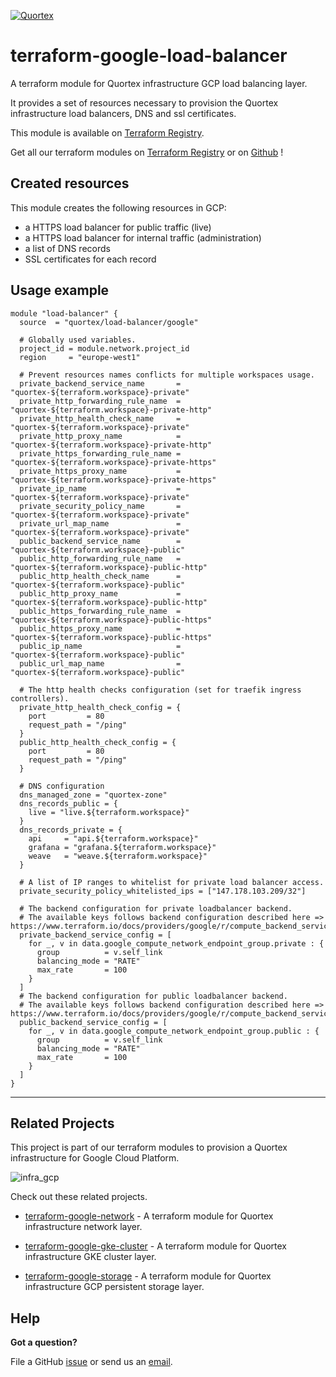 [![Quortex][logo]](https://quortex.io)
# terraform-google-load-balancer
A terraform module for Quortex infrastructure GCP load balancing layer.

It provides a set of resources necessary to provision the Quortex infrastructure load balancers, DNS and ssl certificates.

This module is available on [Terraform Registry][registry_tf_google_load_balancer].

Get all our terraform modules on [Terraform Registry][registry_tf_modules] or on [Github][github_tf_modules] !

## Created resources

This module creates the following resources in GCP:

- a HTTPS load balancer for public traffic (live)
- a HTTPS load balancer for internal traffic (administration)
- a list of DNS records
- SSL certificates for each record


## Usage example

```hcl
module "load-balancer" {
  source  = "quortex/load-balancer/google"

  # Globally used variables.
  project_id = module.network.project_id
  region     = "europe-west1"

  # Prevent resources names conflicts for multiple workspaces usage.
  private_backend_service_name       = "quortex-${terraform.workspace}-private"
  private_http_forwarding_rule_name  = "quortex-${terraform.workspace}-private-http"
  private_http_health_check_name     = "quortex-${terraform.workspace}-private"
  private_http_proxy_name            = "quortex-${terraform.workspace}-private-http"
  private_https_forwarding_rule_name = "quortex-${terraform.workspace}-private-https"
  private_https_proxy_name           = "quortex-${terraform.workspace}-private-https"
  private_ip_name                    = "quortex-${terraform.workspace}-private"
  private_security_policy_name       = "quortex-${terraform.workspace}-private"
  private_url_map_name               = "quortex-${terraform.workspace}-private"
  public_backend_service_name        = "quortex-${terraform.workspace}-public"
  public_http_forwarding_rule_name   = "quortex-${terraform.workspace}-public-http"
  public_http_health_check_name      = "quortex-${terraform.workspace}-public"
  public_http_proxy_name             = "quortex-${terraform.workspace}-public-http"
  public_https_forwarding_rule_name  = "quortex-${terraform.workspace}-public-https"
  public_https_proxy_name            = "quortex-${terraform.workspace}-public-https"
  public_ip_name                     = "quortex-${terraform.workspace}-public"
  public_url_map_name                = "quortex-${terraform.workspace}-public"

  # The http health checks configuration (set for traefik ingress controllers).
  private_http_health_check_config = {
    port         = 80
    request_path = "/ping"
  }
  public_http_health_check_config = {
    port         = 80
    request_path = "/ping"
  }

  # DNS configuration
  dns_managed_zone = "quortex-zone"
  dns_records_public = {
    live = "live.${terraform.workspace}"
  }
  dns_records_private = {
    api     = "api.${terraform.workspace}"
    grafana = "grafana.${terraform.workspace}"
    weave   = "weave.${terraform.workspace}"
  }

  # A list of IP ranges to whitelist for private load balancer access.
  private_security_policy_whitelisted_ips = ["147.178.103.209/32"]

  # The backend configuration for private loadbalancer backend.
  # The available keys follows backend configuration described here => https://www.terraform.io/docs/providers/google/r/compute_backend_service.html#backend.
  private_backend_service_config = [
    for _, v in data.google_compute_network_endpoint_group.private : {
      group          = v.self_link
      balancing_mode = "RATE"
      max_rate       = 100
    }
  ]
  # The backend configuration for public loadbalancer backend.
  # The available keys follows backend configuration described here => https://www.terraform.io/docs/providers/google/r/compute_backend_service.html#backend.
  public_backend_service_config = [
    for _, v in data.google_compute_network_endpoint_group.public : {
      group          = v.self_link
      balancing_mode = "RATE"
      max_rate       = 100
    }
  ]
}
```

---

## Related Projects

This project is part of our terraform modules to provision a Quortex infrastructure for Google Cloud Platform.

![infra_gcp]

Check out these related projects.

- [terraform-google-network][registry_tf_google_network] - A terraform module for Quortex infrastructure network layer.

- [terraform-google-gke-cluster][registry_tf_google_gke_cluster] - A terraform module for Quortex infrastructure GKE cluster layer.

- [terraform-google-storage][registry_tf_google_storage] - A terraform module for Quortex infrastructure GCP persistent storage layer.

## Help

**Got a question?**

File a GitHub [issue](https://github.com/quortex/terraform-google-load-balancer/issues) or send us an [email][email].


  [logo]: https://storage.googleapis.com/quortex-assets/logo.webp
  [email]: mailto:info@quortex.io
  [infra_gcp]: https://storage.googleapis.com/quortex-assets/infra_gcp_002.jpg
  [registry_tf_modules]: https://registry.terraform.io/modules/quortex
  [registry_tf_google_network]: https://registry.terraform.io/modules/quortex/network/google
  [registry_tf_google_gke_cluster]: https://registry.terraform.io/modules/quortex/gke-cluster/google
  [registry_tf_google_load_balancer]: https://registry.terraform.io/modules/quortex/load-balancer/google
  [registry_tf_google_storage]: https://registry.terraform.io/modules/quortex/storage/google
  [github_tf_modules]: https://github.com/quortex?q=terraform-